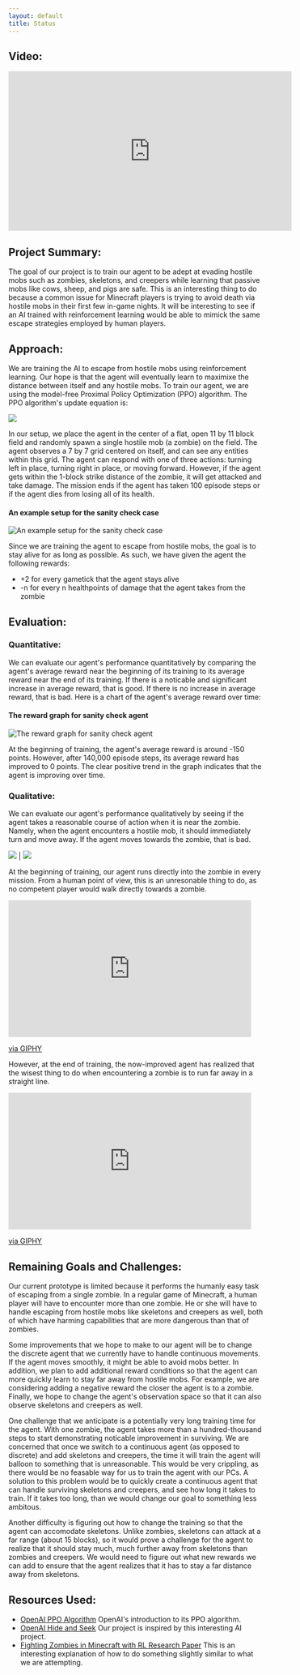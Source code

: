 ```yaml
---
layout: default
title: Status
---
```

## Video:
<iframe width="560" height="315" src="https://www.youtube.com/embed/Qjy7cKwEcpY" frameborder="0" allow="accelerometer; autoplay; clipboard-write; encrypted-media; gyroscope; picture-in-picture" allowfullscreen></iframe>

## Project Summary: 
The goal of our project is to train our agent to be adept at evading hostile mobs such as zombies, 
skeletons, and creepers while learning that passive mobs like cows, sheep, and pigs are safe. This is an
interesting thing to do because a common issue for Minecraft players is trying to avoid death via hostile mobs 
in their first few in-game nights. It will be interesting to see if an AI trained with reinforcement learning would 
be able to mimick the same escape strategies employed by human players.

## Approach: 
We are training the AI to escape from hostile mobs using reinforcement learning. Our hope is that
the agent will eventually learn to maximixe the distance between itself and any hostile mobs. To train our agent, we are using the
model-free Proximal Policy Optimization (PPO) algorithm. The PPO algorithm's update equation is:  

![](Resources/UPDATE_EQUATION.png)

In our setup, we place the agent in the center of a flat, open 11 by 11 block field and randomly spawn a single hostile mob 
(a zombie) on the field. The agent observes a 7 by 7 grid centered on itself, and can see any entities within this grid. 
The agent can respond with one of three actions: turning left in place, turning right in place, or moving forward. However, if the agent 
gets within the 1-block strike distance of the zombie, it will get attacked and take damage. The mission ends if the 
agent has taken 100 episode steps or if the agent dies from losing all of its health.  

#### An example setup for the sanity check case  
![An example setup for the sanity check case](Resources/SETUP.png)  

Since we are training the agent to escape from hostile mobs, the goal is to stay alive for as long as possible. As such, we have 
given the agent the following rewards:  
- +2 for every gametick that the agent stays alive
- -n for every n healthpoints of damage that the agent takes from the zombie


## Evaluation:  
### Quantitative:  
We can evaluate our agent's performance quantitatively by comparing the agent's average reward near the beginning of its 
training to its average reward near the end of its training. If there is a noticable and significant increase in average 
reward, that is good. If there is no increase in average reward, that is bad. Here is a chart of the agent's average reward over time:  

#### The reward graph for sanity check agent  
![The reward graph for sanity check agent](Resources/RETURNS.png)  

At the beginning of training, the agent's average reward is around -150 points. However, after 140,000 episode steps, its average reward has improved 
to 0 points. The clear positive trend in the graph indicates that the agent is improving over time.  

### Qualitative:  
We can evaluate our agent's performance qualitatively by seeing if the agent takes a reasonable course of action when it is near the zombie. Namely, 
when the agent encounters a hostile mob, it should immediately turn and move away. If the agent moves towards the zombie, that is bad.  

![](Resources/BAD_BEHAVIOR.png) | ![](Resources/GOOD_BEHAVIOR.png)   

At the beginning of training, our agent runs directly into the zombie in every mission. From a human point of view, this is an unresonable
thing to do, as no competent player would walk directly towards a zombie.  

<iframe src="https://giphy.com/embed/ZhKwKLAwZOvDfapH3I" width="480" height="270" frameBorder="0" class="giphy-embed" allowFullScreen></iframe><p><a href="https://giphy.com/gifs/ZhKwKLAwZOvDfapH3I">via GIPHY</a></p>  

However, at the end of training, the now-improved agent has realized that the wisest thing to do when encountering a zombie is to run far away in a straight line.  

<iframe src="https://giphy.com/embed/Whod3huunyABrj9vQo" width="480" height="270" frameBorder="0" class="giphy-embed" allowFullScreen></iframe><p><a href="https://giphy.com/gifs/Whod3huunyABrj9vQo">via GIPHY</a></p>  

## Remaining Goals and Challenges:
Our current prototype is limited because it performs the humanly easy task of escaping from a single zombie. In a regular game of Minecraft, 
a human player will have to encounter more than one zombie. He or she will have to handle escaping from hostile mobs like skeletons and 
creepers as well, both of which have harming capabilities that are more dangerous than that of zombies. 

Some improvements that we hope to make to our agent will be to change the discrete agent that we currently have to handle continuous movements. 
If the agent moves smoothly, it might be able to avoid mobs better. In addition, we plan to add additional reward conditions so that the agent can
more quickly learn to stay far away from hostile mobs. For example, we are considering adding a negative reward the closer the agent is to a zombie.
Finally, we hope to change the agent's observation space so that it can also observe skeletons and creepers as well.  

One challenge that we anticipate is a potentially very long training time for the agent. With one zombie, the agent takes more than a hundred-thousand
steps to start demonstrating noticable improvement in surviving. We are concerned that once we switch to a continuous agent (as opposed to discrete) and add
skeletons and creepers, the time it will train the agent will balloon to something that is unreasonable. This would be very crippling, as there would be no feasable
way for us to train the agent with our PCs. A solution to this problem would be to quickly create a continuous agent that can handle surviving 
skeletons and creepers, and see how long it takes to train. If it takes too long, than we would change our goal to something less ambitous.

Another difficulty is figuring out how to change the training so that the agent can accomodate skeletons. Unlike zombies, skeletons can attack at a far range
(about 15 blocks), so it would prove a challenge for the agent to realize that it should stay much, much further away from skeletons than zombies and creepers. 
We would need to figure out what new rewards we can add to ensure that the agent realizes that it has to stay a far distance away from skeletons. 

## Resources Used:
- [OpenAI PPO Algorithm](https://openai.com/blog/openai-baselines-ppo/) OpenAI's introduction to its PPO algorithm.
- [OpenAI Hide and Seek](https://www.youtube.com/watch?v=Lu56xVlZ40M) Our project is inspired by this interesting AI project.
- [Fighting Zombies in Minecraft with RL Research Paper](http://cs229.stanford.edu/proj2016/report/UdagawaLeeNarasimhan-FightingZombiesInMinecraftWithDeepReinforcementLearning-report.pdf) 
This is an interesting explanation of how to do something slightly similar to what we are attempting.
